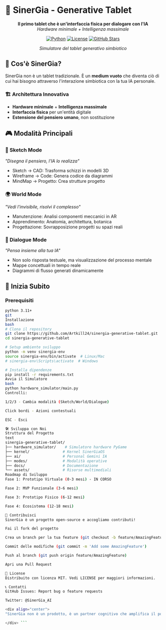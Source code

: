 # 🧠 SinerGia - Generative Tablet

<div align="center">

**Il primo tablet che è un'interfaccia fisica per dialogare con l'IA**  
*Hardware minimale + Intelligenza massimale*

[![Python](https://img.shields.io/badge/Python-3.11%2B-blue)](https://python.org)
[![License](https://img.shields.io/badge/License-MIT-green)](LICENSE)
[![GitHub Stars](https://img.shields.io/github/stars/Artkill24/sinergia-generative-tablet)](https://github.com/Artkill24/sinergia-generative-tablet/stargazers)

*Simulatore del tablet generativo simbiotico*

</div>

## 🎯 Cos'è SinerGia?

SinerGia non è un tablet tradizionale. È un **medium vuoto** che diventa ciò di cui hai bisogno attraverso l'interazione simbiotica con la tua IA personale.

### 🏗 Architettura Innovativa
- **Hardware minimale** + **Intelligenza massimale**
- **Interfaccia fisica** per un'entità digitale  
- **Estensione del pensiero umano**, non sostituzione

## 🎮 Modalità Principali

### 🎨 Sketch Mode
*"Disegna il pensiero, l'IA lo realizza"*
- Sketch → CAD: Trasforma schizzi in modelli 3D
- Wireframe → Code: Genera codice da diagrammi
- MindMap → Progetto: Crea strutture progetto

### 🌍 World Mode  
*"Vedi l'invisibile, risolvi il complesso"*
- Manutenzione: Analisi componenti meccanici in AR
- Apprendimento: Anatomia, architettura, botanica
- Progettazione: Sovrapposizione progetti su spazi reali

### 💬 Dialogue Mode
*"Pensa insieme alla tua IA"*
- Non solo risposta testuale, ma visualizzazione del processo mentale
- Mappe concettuali in tempo reale
- Diagrammi di flusso generati dinamicamente

## 🚀 Inizia Subito

### Prerequisiti
```bash
python 3.11+
git
Installazione
bash
# Clona il repository
git clone https://github.com/Artkill24/sinergia-generative-tablet.git
cd sinergia-generative-tablet

# Setup ambiente sviluppo
python -m venv sinergia-env
source sinergia-env/bin/activate  # Linux/Mac
# sinergia-env\Scripts\activate  # Windows

# Installa dipendenze
pip install -r requirements.txt
Avvia il Simulatore
bash
python hardware_simulator/main.py
Controlli:

1/2/3 - Cambia modalità (Sketch/World/Dialogue)

Click bordi - Azioni contestuali

ESC - Esci

🛠 Sviluppa con Noi
Struttura del Progetto
text
sinergia-generative-tablet/
├── hardware_simulator/    # Simulatore hardware PyGame
├── kernel/               # Kernel SinerGiaOS
├── ai/                   # Personal Gemini IA
├── modes/                # Modalità operative
├── docs/                 # Documentazione
└── assets/               # Risorse multimediali
Roadmap di Sviluppo
Fase 1: Prototipo Virtuale (0-3 mesi) - IN CORSO

Fase 2: MVP Funzionale (3-6 mesi)

Fase 3: Prototipo Fisico (6-12 mesi)

Fase 4: Ecosistema (12-18 mesi)

🤝 Contribuisci
SinerGia è un progetto open-source e accogliamo contributi!

Fai il fork del progetto

Crea un branch per la tua feature (git checkout -b feature/AmazingFeature)

Commit delle modifiche (git commit -m 'Add some AmazingFeature')

Push al branch (git push origin feature/AmazingFeature)

Apri una Pull Request

📜 License
Distribuito con licenza MIT. Vedi LICENSE per maggiori informazioni.

📞 Contatti
GitHub Issues: Report bug o feature requests

Twitter: @SinerGia_AI

<div align="center">
"SinerGia non è un prodotto, è un partner cognitivo che amplifica il potenziale umano"

</div> ```